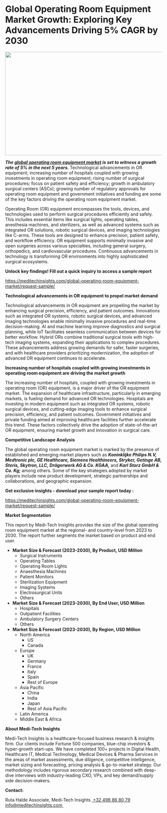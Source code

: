 <H1> Global Operating Room Equipment Market Growth: Exploring Key Advancements Driving 5% CAGR by 2030 </H1>
<img class="alignnone size-full wp-image-1452" src="http://dailyinvestorhub.com/wp-content/uploads/2025/03/Operating_Room_Equip5.png" alt="" width="602" height="333" />

<strong><em>The </em></strong><a href="https://meditechinsights.com/global-operating-room-equipment-market/"><strong><em>global operating room equipment market</em></strong></a><strong><em> is set to witness a growth rate of 5% in the next 5 years. </em></strong>Technological advancements in OR equipment; increasing number of hospitals coupled with growing investments in operating room equipment; rising number of surgical procedures; focus on patient safety and efficiency; growth in ambulatory surgical centers (ASCs); growing number of regulatory approvals for operating room equipment and government initiatives and funding are some of the key factors driving the operating room equipment market.

Operating Room (OR) equipment encompasses the tools, devices, and technologies used to perform surgical procedures efficiently and safely. This includes essential items like surgical lights, operating tables, anesthesia machines, and sterilizers, as well as advanced systems such as integrated OR solutions, robotic surgical devices, and imaging technologies like C-arms. These tools are designed to enhance precision, patient safety, and workflow efficiency. OR equipment supports minimally invasive and open surgeries across various specialties, including general surgery, orthopedics, and cardiovascular procedures. Continuous advancements in technology is transforming OR environments into highly sophisticated surgical ecosystems.

<strong>Unlock key findings! Fill out a quick inquiry to access a sample report</strong>

<a href="https://meditechinsights.com/global-operating-room-equipment-market/request-sample/">https://meditechinsights.com/global-operating-room-equipment-market/request-sample/</a>

<strong>Technological advancements in OR equipment to propel market demand</strong>

Technological advancements in OR equipment are propelling the market by enhancing surgical precision, efficiency, and patient outcomes. Innovations such as integrated OR systems, robotic surgical devices, and advanced imaging technologies enable minimally invasive procedures and real-time decision-making. AI and machine learning improve diagnostics and surgical planning, while IoT facilitates seamless communication between devices for better workflow. Hybrid ORs combine traditional surgical tools with high-tech imaging systems, expanding their applications to complex procedures. These advancements address growing demands for safer, faster surgeries, and with healthcare providers prioritizing modernization, the adoption of advanced OR equipment continues to accelerate.

<strong>Increasing number of hospitals coupled with growing investments in operating room equipment are driving the market growth</strong>

The increasing number of hospitals, coupled with growing investments in operating room (OR) equipment, is a major driver of the OR equipment market. The expansion of healthcare infrastructure, particularly in emerging markets, is fueling demand for advanced OR technologies. Hospitals are investing in modern equipment such as integrated OR systems, robotic surgical devices, and cutting-edge imaging tools to enhance surgical precision, efficiency, and patient outcomes. Government initiatives and private funding aimed at improving healthcare facilities further accelerate this trend. These factors collectively drive the adoption of state-of-the-art OR equipment, ensuring market growth and innovation in surgical care.

<strong>Competitive Landscape Analysis</strong>

The global operating room equipment market is marked by the presence of established and emerging market players such as <strong><em>Koninklijke Philips N.V, Medtronic plc, GE Healthcare, Siemens Healthineers, Stryker, Getinge AB, Steris, Skytron, LLC, Drägerwerk AG &amp; Co. KGAA, </em></strong>and <strong><em>Karl Storz GmbH &amp; Co. Kg; </em></strong>among others. Some of the key strategies adopted by market players include new product development, strategic partnerships and collaborations, and geographic expansion.

<strong>Get exclusive insights - download your sample report today :</strong>

<a href="https://meditechinsights.com/global-operating-room-equipment-market/request-sample/">https://meditechinsights.com/global-operating-room-equipment-market/request-sample/</a>

<strong>Market Segmentation</strong>

This report by Medi-Tech Insights provides the size of the global operating room equipment market at the regional- and country-level from 2023 to 2030. The report further segments the market based on product and end user.
<ul>
 	<li><strong>Market Size &amp; Forecast (2023-2030), By Product, USD Million</strong>
<ul>
 	<li>Surgical Instruments</li>
 	<li>Operating Tables</li>
 	<li>Operating Room Lights</li>
 	<li>Anaesthesia Machines</li>
 	<li>Patient Monitors</li>
 	<li>Sterilization Equipment</li>
 	<li>Imaging Systems</li>
 	<li>Electrosurgical Units</li>
 	<li>Others</li>
</ul>
</li>
 	<li><strong>Market Size &amp; Forecast (2023-2030), By End User, USD Million</strong>
<ul>
 	<li>Hospitals</li>
 	<li>Outpatient Facilities</li>
 	<li>Ambulatory Surgery Centers</li>
 	<li>Others</li>
</ul>
</li>
 	<li><strong>Market Size &amp; Forecast (2023-2030), By Region, USD Million</strong>
<ul>
 	<li>North America
<ul>
 	<li>US</li>
 	<li>Canada</li>
</ul>
</li>
 	<li>Europe
<ul>
 	<li>UK</li>
 	<li>Germany</li>
 	<li>France</li>
 	<li>Italy</li>
 	<li>Spain</li>
 	<li>Rest of Europe</li>
</ul>
</li>
 	<li>Asia Pacific
<ul>
 	<li>China</li>
 	<li>India</li>
 	<li>Japan</li>
 	<li>Rest of Asia Pacific</li>
</ul>
</li>
 	<li>Latin America</li>
 	<li>Middle East &amp; Africa</li>
</ul>
</li>
</ul>
<strong>About Medi-Tech Insights</strong>

Medi-Tech Insights is a healthcare-focused business research &amp; insights firm. Our clients include Fortune 500 companies, blue-chip investors &amp; hyper-growth start-ups. We have completed 100+ projects in Digital Health, Healthcare IT, Medical Technology, Medical Devices &amp; Pharma Services in the areas of market assessments, due diligence, competitive intelligence, market sizing and forecasting, pricing analysis &amp; go-to-market strategy. Our methodology includes rigorous secondary research combined with deep-dive interviews with industry-leading CXO, VPs, and key demand/supply side decision-makers.

<strong>Contact:</strong>

Ruta Halde
Associate, Medi-Tech Insights
<u> +32 498 86 80 79
</u><a href="mailto:info@meditechinsights.com">info@meditechinsights.com</a><u> </u>
